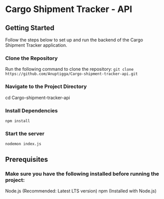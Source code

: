# Cargo Shipment Tracker - API

## Getting Started

Follow the steps below to set up and run the backend of the Cargo Shipment Tracker application.

### Clone the Repository
Run the following command to clone the repository:
`git clone https://github.com/Anuptigga/Cargo-shipment-tracker-api.git`

### Navigate to the Project Directory
cd Cargo-shipment-tracker-api

### Install Dependencies
`npm install`

### Start the server
`nodemon index.js`

## Prerequisites
### Make sure you have the following installed before running the project:
Node.js (Recommended: Latest LTS version)
npm (Installed with Node.js)